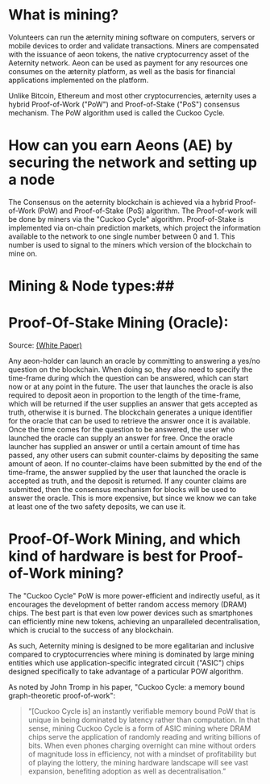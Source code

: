 # What is mining?

Volunteers can run the æternity mining software on computers, servers or mobile devices to order and validate transactions. Miners are compensated with the issuance of aeon tokens, the native cryptocurrency asset of the Aeternity network. Aeon can be used as payment for any resources one consumes on the æternity platform, as well as the basis for financial applications implemented on the platform.

Unlike Bitcoin, Ethereum and most other cryptocurrencies, æternity uses a hybrid Proof-of-Work ("PoW") and Proof-of-Stake ("PoS") consensus mechanism. The PoW algorithm used is called the Cuckoo Cycle.

# How can you earn Aeons (AE) by securing the network and setting up a node

The Consensus on the aeternity blockchain is achieved via a hybrid Proof-of-Work (PoW) and Proof-of-Stake (PoS) algorithm. The Proof-of-work will be done by miners via the "Cuckoo Cycle" algorithm. Proof-of-Stake is implemented via on-chain prediction markets, which project the information available to the network to one single number between 0 and 1. This number is used to signal to the miners which version of the blockchain to mine on.

# Mining & Node types:## 



# Proof-Of-Stake Mining (Oracle):

Source: [(White Paper)](http://blockchain.aeternity.com/%C3%A6ternity-blockchain-whitepaper.pdf)

Any aeon-holder can launch an oracle by committing to answering a yes/no question on the blockchain.
When doing so, they also need to specify the time-frame during which the question can be answered, which can start now or at any point in the future. The user that launches the oracle is also required to deposit aeon in proportion to the length of the time-frame, which will be returned if the user supplies an answer that gets accepted as truth, otherwise it is burned. The blockchain generates a unique identifier for the oracle that can be used to retrieve the answer once it is available. Once the time comes for the question to be answered, the user who launched the oracle can supply an answer for free. Once the oracle launcher has supplied an answer or until a certain amount of time has passed, any other users can submit counter-claims by depositing the same amount of aeon. If no counter-claims have been submitted by the end of the time-frame, the answer supplied by the user that launched the oracle is accepted as truth, and the deposit is returned. If any counter claims are submitted, then the consensus mechanism for blocks will be used to answer the oracle. This is more expensive, but since we know we can take at least one of the two safety deposits, we can use it.


# Proof-Of-Work Mining, and which kind of hardware is best for Proof-of-Work mining?

The "Cuckoo Cycle" PoW is more power-efficient and indirectly useful, as it encourages the development of better random access memory (DRAM) chips. The best part is that even low power devices such as smartphones can efficiently mine new tokens, achieving an unparalleled decentralisation, which is crucial to the success of any blockchain.

As such, Aeternity mining is designed to be more egalitarian and inclusive compared to cryptocurrencies where mining is dominated by large mining entities which use application-specific integrated circuit ("ASIC") chips designed specifically to take advantage of a particular POW algorithm.

As noted by John Tromp in his paper, "Cuckoo Cycle: a memory bound graph-theoretic proof-of-work":
>”[Cuckoo Cycle is] an instantly verifiable memory bound PoW that is unique in being dominated by latency rather than computation. In that sense, mining Cuckoo Cycle is a form of ASIC mining where DRAM chips serve the application of randomly reading and writing billions of bits. When even phones charging overnight can mine without orders of magnitude loss in efficiency, not with a mindset of profitability but of playing the lottery, the mining hardware landscape will see vast expansion, benefiting adoption as well as decentralisation.”
